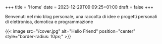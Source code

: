 +++
title = 'Home'
date = 2023-12-29T09:09:25+01:00
draft = false
+++

  

Benvenuti nel mio blog personale, una raccolta di idee e progetti personali di elettronica, domotica e programmazione


{{< image src="/cover.jpg" alt="Hello Friend" position="center" style="border-radius: 10px;" >}}

